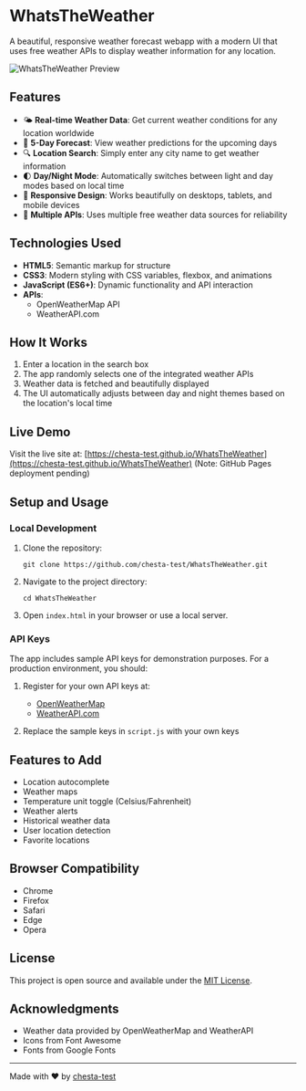 # WhatsTheWeather

A beautiful, responsive weather forecast webapp with a modern UI that uses free weather APIs to display weather information for any location.

![WhatsTheWeather Preview](https://via.placeholder.com/800x400?text=WhatsTheWeather+App+Preview)

## Features

- 🌤️ **Real-time Weather Data**: Get current weather conditions for any location worldwide
- 📅 **5-Day Forecast**: View weather predictions for the upcoming days
- 🔍 **Location Search**: Simply enter any city name to get weather information
- 🌓 **Day/Night Mode**: Automatically switches between light and day modes based on local time
- 📱 **Responsive Design**: Works beautifully on desktops, tablets, and mobile devices
- 🔄 **Multiple APIs**: Uses multiple free weather data sources for reliability

## Technologies Used

- **HTML5**: Semantic markup for structure
- **CSS3**: Modern styling with CSS variables, flexbox, and animations
- **JavaScript (ES6+)**: Dynamic functionality and API interaction
- **APIs**:
  - OpenWeatherMap API
  - WeatherAPI.com

## How It Works

1. Enter a location in the search box
2. The app randomly selects one of the integrated weather APIs
3. Weather data is fetched and beautifully displayed
4. The UI automatically adjusts between day and night themes based on the location's local time

## Live Demo

Visit the live site at: [https://chesta-test.github.io/WhatsTheWeather](https://chesta-test.github.io/WhatsTheWeather) (Note: GitHub Pages deployment pending)

## Setup and Usage

### Local Development

1. Clone the repository:
   ```
   git clone https://github.com/chesta-test/WhatsTheWeather.git
   ```

2. Navigate to the project directory:
   ```
   cd WhatsTheWeather
   ```

3. Open `index.html` in your browser or use a local server.

### API Keys

The app includes sample API keys for demonstration purposes. For a production environment, you should:

1. Register for your own API keys at:
   - [OpenWeatherMap](https://openweathermap.org/api)
   - [WeatherAPI.com](https://www.weatherapi.com/)

2. Replace the sample keys in `script.js` with your own keys

## Features to Add

- Location autocomplete
- Weather maps
- Temperature unit toggle (Celsius/Fahrenheit)
- Weather alerts
- Historical weather data
- User location detection
- Favorite locations

## Browser Compatibility

- Chrome
- Firefox
- Safari
- Edge
- Opera

## License

This project is open source and available under the [MIT License](LICENSE).

## Acknowledgments

- Weather data provided by OpenWeatherMap and WeatherAPI
- Icons from Font Awesome
- Fonts from Google Fonts

---

Made with ❤️ by [chesta-test](https://github.com/chesta-test)